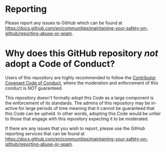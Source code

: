 # Reporting

Please report any issues to GitHub which can be found at
https://docs.github.com/en/communities/maintaining-your-safety-on-github/reporting-abuse-or-spam.

# Why does this GitHub repository *not* adopt a Code of Conduct? 

Users of this repository are highly recommended to follow the [Contributor
Covenant Code of Conduct](https://www.contributor-covenant.org), where
the moderation and enforcement of this conduct is *NOT* guaranteed. 

This repository doesn't formally adopt this Code as a large component is
the enforcement of its standards. The admins of this repository may be
in-active for large periods of time meaning that it cannot be guaranteed
that this Code can be upheld. In other words, adopting this Code would
be unfair to those that engage with this repository expecting it to be
moderated. 

If there are any issues that you wish to report, please use the GitHub
reporting services that can be found at
https://docs.github.com/en/communities/maintaining-your-safety-on-github/reporting-abuse-or-spam.
